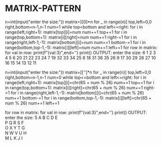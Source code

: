 # MATRIX-PATTERN
n=int(input("enter the size:"))
matrix=[[0]*n for _ in range(n)]
top,left=0,0
right,bottom=n-1,n-1
num=1
while top<bottom and left<=right:
    for i in range(left,right+1):
        matrix[top][i]=num
        num+=1
    top+=1
    for i in range(top,bottom+1):
        matrix[i][right]=num
        num+=1
    right-=1
    for i in range(right,left-1,-1):
        matrix[bottom][i]=num
        num+=1
    bottom-=1
    for i in range(bottom,top-1,-1):
        matrix[i][left]=num
        num+=1
    left+=1
for row in matrix:
    for val in row:
        print(f"{val:3}",end='')
    print()
OUTPUT:
enter the size: 6
  1  2  3  4  5  6
 20 21 22 23 24  7
 19 32 33 34 25  8
 18 31 36 35 26  9
 17 30 29 28 27 10
 16 15 14 13 12 11

n=int(input("enter the size:"))
matrix=[['']*n for _ in range(n)]
top,left=0,0
right,bottom=n-1,n-1
num=0
while top<=bottom and left<=right:
    for i in range(left,right+1):
        matrix[top][i]=chr(65 + num % 26)
        num+=1
    top+=1
    for i in range(top,bottom+1):
        matrix[i][right]=chr(65 + num % 26)
        num+=1
    right-=1
    for i in range(right,left-1,-1):
        matrix[bottom][i]=chr(65 + num % 26)
        num+=1
    bottom-=1
    for i in range(bottom,top-1,-1):
        matrix[i][left]=chr(65 + num % 26)
        num+=1
    left+=1
    
for row in matrix:
    for val in row:
        print(f"{val:3}",end='')
    print()
    OUTPUT:
    enter the size: 5
A  B  C  D  E  
P  Q  R  S  F  
O  X  Y  T  G  
N  W  V  U  H  
M  L  K  J  I 
